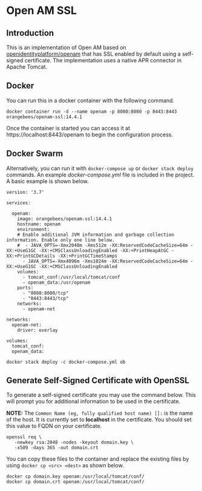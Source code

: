 # Open AM SSL

## Introduction
This is an implementation of Open AM based on [openidentityplatform/openam](https://hub.docker.com/r/openidentityplatform/openam) that has SSL enabled by default using a self-signed certificate. The implementation uses a native APR connector in Apache Tomcat.

## Docker

You can run this in a docker container with the following command.

    docker container run -d --name openam -p 8080:8080 -p 8443:8443 orangebees/openam-ssl:14.4.1

Once the container is started you can access it at https://localhost:8443/openam to begin the configuration process.

## Docker Swarm 

Alternatively, you can run it with `docker-compose up` or `docker stack deploy` commands. An example *docker-compose.yml* file is included in the project. A basic example is shown below.

```
version: '3.7'

services:

  openam:
    image: orangebees/openam-ssl:14.4.1
    hostname: openam
    environment:
    # Enable additional JVM information and garbage collection information. Enable only one line below.  
    #  - JAVA_OPTS=-Xmx2048m -Xms512m -XX:ReservedCodeCacheSize=64m -XX:+UseG1GC -XX:+CMSClassUnloadingEnabled -XX:+PrintHeapAtGC -XX:+PrintGCDetails -XX:+PrintGCTimeStamps
      - JAVA_OPTS=-Xmx4096m -Xms1024m -XX:ReservedCodeCacheSize=64m -XX:+UseG1GC -XX:+CMSClassUnloadingEnabled
    volumes:
      - tomcat_conf:/usr/local/tomcat/conf
      - openam_data:/usr/openam
    ports:
      - "8080:8080/tcp"
      - "8443:8443/tcp"
    networks:
      - openam-net

networks:
  openam-net:
    driver: overlay

volumes:
  tomcat_conf:
  openam_data:
```
    docker stack deploy -c docker-compose.yml ob

## Generate Self-Signed Certificate with OpenSSL

To generate a self-signed certificate you may use the command below. This will prompt you for additional information to be used in the certificate.

**NOTE:** The `Common Name (eg, fully qualified host name) []:` is the name of the host. It is currently set to **localhost** in the certificate. You should set this value to FQDN on your certificate. 

    openssl req \
       -newkey rsa:2048 -nodes -keyout domain.key \
       -x509 -days 365 -out domain.crt

You can copy these files to the container and replace the existing files by using `docker cp <src> <dest>` as shown below. 
    
    docker cp domain.key openam:/usr/local/tomcat/conf/
    docker cp domain.crt openam:/usr/local/tomcat/conf/
